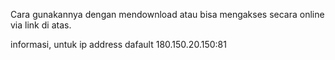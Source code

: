 Cara gunakannya dengan mendownload atau bisa mengakses secara online via link di atas.

informasi, untuk ip address dafault 180.150.20.150:81
